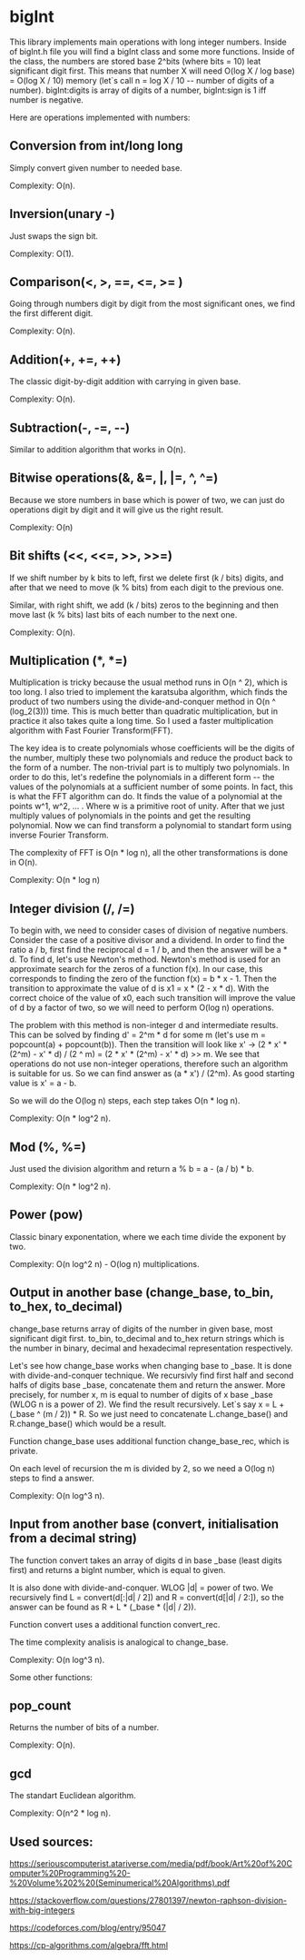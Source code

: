 # bigInt

This library implements main operations with long integer numbers. Inside of bigInt.h file you will find a bigInt class and some more functions. Inside of the class, the numbers are stored base 2^bits (where bits = 10) leat significant digit first. This means that number X will need O(log X / log base) = O(log X / 10) memory (let`s call n = log X / 10 -- number of digits of a number). bigInt:digits is array of digits of a number, bigInt:sign is 1 iff number is negative.

Here are operations implemented with numbers:

## Сonversion from int/long long

Simply convert given number to needed base.

Complexity: O(n).

## Inversion(unary -)

Just swaps the sign bit.

Complexity: O(1).

## Сomparison(<, >, ==, <=, >= )

Going through numbers digit by digit from the most significant ones, we find the first different digit.

Complexity: O(n).

## Addition(+, +=, ++)

The classic digit-by-digit addition with carrying in given base. 

Complexity: O(n).

## Subtraction(-, -=, --)

Similar to addition algorithm that works in O(n).

## Bitwise operations(&, &=, |, |=, ^, ^=)

Because we store numbers in base which is power of two, we can just do operations digit by digit and it will give us the right result.
 
Complexity: O(n)

## Bit shifts (<<, <<=, >>, >>=)

If we shift number by k bits to left, first we delete first (k / bits) digits, and after that we need to move (k % bits) from each digit to the previous one.

Similar, with right shift, we add (k / bits) zeros to the beginning and then move last (k % bits) last bits of each number to the next one.

Complexity: O(n).

## Multiplication (*, *=)

Multiplication is tricky because the usual method runs in O(n ^ 2), which is too long. I also tried to implement the karatsuba algorithm, which finds the product of two numbers using the divide-and-conquer method in O(n ^ (log_2(3))) time. This is much better than quadratic multiplication, but in practice it also takes quite a long time. So I used a faster multiplication algorithm with Fast Fourier Transform(FFT).

The key idea is to create polynomials whose coefficients will be the digits of the number, multiply these two polynomials and reduce the product back to the form of a number. The non-trivial part is to multiply two polynomials. In order to do this, let's redefine the polynomials in a different form -- the values ​​of the polynomials at a sufficient number of some points. In fact, this is what the FFT algorithm can do. It finds the value of a polynomial at the points w^1, w^2, ... . Where w is a primitive root of unity. After that we just multiply values of polynomials in the points and get the resulting polynomial. Now we can find transform a polynomial to standart form using inverse Fourier Transform.

The complexity of FFT is O(n * log n), all the other transformations is done in O(n).

Complexity: O(n * log n)

## Integer division (/, /=)

To begin with, we need to consider cases of division of negative numbers. Consider the case of a positive divisor and a dividend. In order to find the ratio a / b, first find the reciprocal d = 1 / b, and then the answer will be a * d. To find d, let's use Newton's method. Newton's method is used for an approximate search for the zeros of a function f(x). In our case, this corresponds to finding the zero of the function f(x) = b * x - 1. Then the transition to approximate the value of d is x1 = x * (2 - x * d). With the correct choice of the value of x0, each such transition will improve the value of d by a factor of two, so we will need to perform O(log n) operations. 

The problem with this method is non-integer d and intermediate results. This can be solved by finding d' = 2^m * d for some m (let's use m = popcount(a) + popcount(b)). Then the transition will look like x' -> (2 * x' * (2^m) - x' * d) / (2 ^ m) = (2 * x' * (2^m) - x' * d) >> m. We see that operations do not use non-integer operations, therefore such an algorithm is suitable for us. So we can find answer as (a * x') / (2^m). As good starting value is x' = a - b.

So we will do the O(log n) steps, each step takes O(n * log n).

Complexity: O(n * log^2 n).

## Mod (%, %=)

Just used the division algorithm and return a % b = a - (a / b) * b.

Complexity: O(n * log^2 n).

## Power (pow)

Classic binary exponentation, where we each time divide the exponent by two.

Complexity: O(n log^2 n) - O(log n) multiplications.

## Output in another base (change_base, to_bin, to_hex, to_decimal)

change_base returns array of digits of the number in given base, most significant digit first.
to_bin, to_decimal and to_hex return strings which is the number in binary, decimal and hexadecimal representation respectively.

Let's see how change_base works when changing base to _base. It is done with divide-and-conquer technique. We recursivly find first half and second halfs of digits base _base, concatenate them and return the answer. More precisely, for number x, m is equal to number of digits of x base _base (WLOG n is a power of 2). We find the result recursively. Let`s say x = L + (_base ^ (m / 2)) * R. So we just need to concatenate L.change_base() and R.change_base() which would be a result.

Function change_base uses additional function change_base_rec, which is private.

On each level of recursion the m is divided by 2, so we need a O(log n) steps to find a answer.

Complexity: O(n log^3 n).

## Input from another base (convert, initialisation from a decimal string)

The function convert takes an array of digits d in base _base (least digits first) and returns a bigInt number, which is equal to given.

It is also done with divide-and-conquer. WLOG |d| = power of two. We recursively find L = convert(d[:|d| / 2]) and R = convert(d[|d| / 2:]), so the answer can be found as R + L * (_base * (|d| / 2)).

Function convert uses a additional function convert_rec.

The time complexity analisis is analogical to change_base.

Complexity: O(n log^3 n).

Some other functions:

## pop_count

Returns the number of bits of a number.

Complexity: O(n).

## gcd

The standart Euclidean algorithm.

Complexity: O(n^2 * log n).

## Used sources:

https://seriouscomputerist.atariverse.com/media/pdf/book/Art%20of%20Computer%20Programming%20-%20Volume%202%20(Seminumerical%20Algorithms).pdf

https://stackoverflow.com/questions/27801397/newton-raphson-division-with-big-integers

https://codeforces.com/blog/entry/95047

https://cp-algorithms.com/algebra/fft.html
